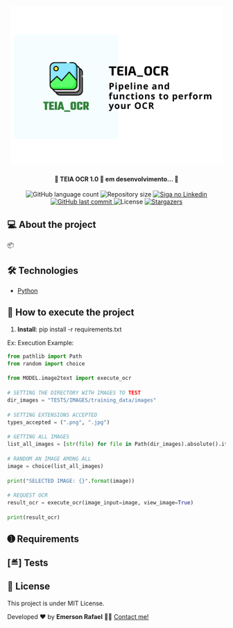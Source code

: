 <h1 align="center">
    <img alt="TEIA OCR" title="#TEIAOCR" src="./ASSETS/banner.png" />
</h1>

<h4 align="center"> 
	🚧 TEIA OCR 1.0 🚀 em desenvolvimento... 🚧
</h4>

<p align="center">
  <img alt="GitHub language count" src="https://img.shields.io/github/languages/count/emersonrafaels/teia_ocr?color=%2304D361">

  <img alt="Repository size" src="https://img.shields.io/github/repo-size/emersonrafaels/teia_ocr">

  	
  <a href="https://www.linkedin.com/in/emerson-rafael/">
    <img alt="Siga no Linkedin" src="https://img.shields.io/badge/LinkedIn-0077B5?style=for-the-badge&logo=linkedin&logoColor=white">
  </a>
	
  
  <a href="https://github.com/emersonrafaels/teia_ocr/commits/main">
    <img alt="GitHub last commit" src="https://img.shields.io/github/last-commit/emersonrafaels/teia_ocr">
  </a>

  <img alt="License" src="https://img.shields.io/badge/license-MIT-brightgreen">
   <a href="https://github.com/emersonrafaels/teia_ocr/stargazers">
    <img alt="Stargazers" src="https://img.shields.io/github/stars/emersonrafaels/teia_ocr?style=social">
  </a>
</p>


## 💻 About the project

📦 

## 🛠  Technologies


- [Python]

## 🚀 How to execute the project

1. **Install**: pip install -r requirements.txt

Ex: Execution Example:

```python
from pathlib import Path
from random import choice

from MODEL.image2text import execute_ocr

# SETTING THE DIRECTORY WITH IMAGES TO TEST
dir_images = "TESTS/IMAGES/training_data/images"

# SETTING EXTENSIONS ACCEPTED
types_accepted = (".png", ".jpg")

# GETTING ALL IMAGES
list_all_images = [str(file) for file in Path(dir_images).absolute().iterdir() if file.suffix in types_accepted]

# RANDOM AN IMAGE AMONG ALL
image = choice(list_all_images)

print("SELECTED IMAGE: {}".format(image))

# REQUEST OCR
result_ocr = execute_ocr(image_input=image, view_image=True)

print(result_ocr)

```

## ➊ Requirements


## [≝] Tests


## 📝 License

This project is under MIT License.

Developed ❤️ by **Emerson Rafael** 👋🏽 [Contact me!](https://www.linkedin.com/in/emerson-rafael/)

[Python]: https://www.python.org/downloads/